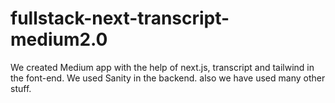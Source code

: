 # fullstack-next-transcript-medium2.0
 We created Medium app with the help of next.js, transcript and tailwind in the font-end. We used Sanity in the backend. also we have used many other stuff.
